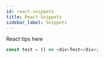 ```yaml
---
id: react-snippets
title: React Snippets
sidebar_label: Snippets
---
```


React tips here

```js
const test = () => <div>Test</div>;
```
